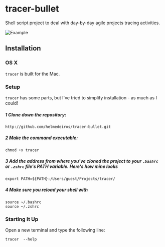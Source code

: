 tracer-bullet
===

Shell script project to deal with day-by-day agile projects tracing activities.

![Example](.github/tracer_example.gif)

Installation
------------

### OS X

`tracer` is built for the Mac.

### Setup

`tracer` has some parts, but I've tried to simplify installation - as much as I could!

##### 1 Clone down the repository:

```
http://github.com/helmedeiros/tracer-bullet.git
```

##### 2	Make the command executable:

```
chmod +x tracer
```

##### 3	Add the address from where you've cloned the project to your `.bashrc` or `.zshrc` file's PATH variable. Here's how mine looks

```
export PATH=${PATH}:/Users/guest/Projects/tracer/
```

##### 4 Make sure you reload your shell with

```
source ~/.bashrc
source ~/.zshrc
```

### Starting It Up

Open a new terminal and type the following line:

```
tracer  --help
```

